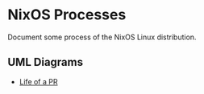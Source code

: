 # NixOS Processes

Document some process of the NixOS Linux distribution.

## UML Diagrams

* [Life of a PR][Life of a PR diagram]

[Life of a PR diagram]: https://planttext.com/?text=VPJRRjD048Rl_HGZvIQvgDhGfaqD2eM00Ac1AA7YUcsFdI6RNRExpa7ompFhTK8Te9PihKTp-ERtZ1-i4yPL6mbVQQyjNC0ZvGWw1m5b9IKO_5MXTL7ao4dqNj-MBtZLlMo8QJwiFnyo8sf-lxcw6wTNzITogohnXiBWePu9KevlDDwqMv73UggLCvHKJhCnwhusc150xzNr-FRwDbvMoOOSADp1V06Yu5JMmKPOXmOI8rIwUXsn_wakGBm8a0ox9OxBZTv0gZFkOySSDlXtgWBxbYXyuSuH817fUYTC1l5JcGc7d6Z3G7qxcBGUpohxA_vkg2WORlhbv75MwrW2M0wMkl--8fa1MM35KBqT-6F_JQgbDd4l7u-6D_SJfGUWjFjZ3_fC3cW7qJbs_4EmPhas8ChIwAsGt7ItcxdsCgArec1T5Cm44-w1GpwGJNLbB4x-WUeJaoh0QGrIgwA5zHG1ZpcRiCw7RvXcOetj9mcP_vRbPR6x9DELK0NQuqHYzX-KCn3AeJzV15U-IR4ub0t0hL0r3AtWyLHgYpnpWNLDKl819TjyN8Zo5fLH_cnUtpM2-y0mPjtglV7zw0v7yGnD4Npym70dQ-i9kD-J8Y6ytIxsMlh5ODqXQQR5ByHFdO2YVRakxAKpbLfVLhmS8f7Ov0rZbQ6XhN2aLHXyBy17ngyQs_dK-J5hfR1EbwS6VRwdKcgHjVKPXdAHEkkHKf4ol4MpHTEK3lrrjfIbFi9U735F2yn5eWT-yFyf-Wq0
